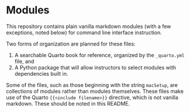 # Modules

This repository contains plain vanilla markdown modules (with a few exceptions, noted below) for command line interface instruction.

Two forms of organization are planned for these files:

1. A searchable Quarto book for reference, organized by the `_quarto.yml` file, and
2. A Python package that will allow instructors to select modules with dependencies built in.

Some of the files, such as those beginning with the string `macSetup`, are collections of modules rather than modules themselves. These files make use of the Quarto `{{<include filename>}}` directive, which is not vanilla markdown. These should be noted in this README.

